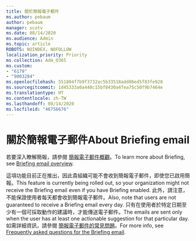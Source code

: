 ```yaml
---
title: 關於簡報電子郵件
ms.author: pebaum
author: pebaum
manager: scotv
ms.date: 08/14/2020
ms.audience: Admin
ms.topic: article
ROBOTS: NOINDEX, NOFOLLOW
localization_priority: Priority
ms.collection: Adm_O365
ms.custom:
- "6179"
- "9003284"
ms.openlocfilehash: 551804f7b9f3732ac5b33518add86ed5f83fe928
ms.sourcegitcommit: 1d45333a0a448c15bf8430a4fea75c50f9b7464e
ms.translationtype: HT
ms.contentlocale: zh-TW
ms.lasthandoff: 08/14/2020
ms.locfileid: "46756676"
---
```

# <a name="about-briefing-email"></a><span data-ttu-id="52294-102">關於簡報電子郵件</span><span class="sxs-lookup"><span data-stu-id="52294-102">About Briefing email</span></span>

<span data-ttu-id="52294-103">若要深入瞭解簡報，請參閱 [簡報電子郵件概觀](https://docs.microsoft.com/briefing/be-overview)。</span><span class="sxs-lookup"><span data-stu-id="52294-103">To learn more about Briefing, see [Briefing email overview](https://docs.microsoft.com/briefing/be-overview).</span></span>  

<span data-ttu-id="52294-104">這項功能目前正在推出，因此貴組織可能不會收到簡報電子郵件，即使您已啟用簡報。</span><span class="sxs-lookup"><span data-stu-id="52294-104">This feature is currently being rolled out, so your organization might not receive the Briefing email even if you have Briefing enabled.</span></span> <span data-ttu-id="52294-105">此外，請注意，不能保證使用者每天都會收到簡報電子郵件。</span><span class="sxs-lookup"><span data-stu-id="52294-105">Also, note that users are not guaranteed to receive a Briefing email every day.</span></span> <span data-ttu-id="52294-106">只有在使用者於特定日期至少有一個可採取動作的建議時，才能傳送電子郵件。</span><span class="sxs-lookup"><span data-stu-id="52294-106">The emails are sent only when the user has at least one actionable suggestion for that particular day.</span></span> <span data-ttu-id="52294-107">如需詳細資訊，請參閱 [簡報電子郵件的常見問題](https://docs.microsoft.com/briefing/be-faqs)。</span><span class="sxs-lookup"><span data-stu-id="52294-107">For more info, see [Frequently asked questions for the Briefing email](https://docs.microsoft.com/briefing/be-faqs).</span></span>